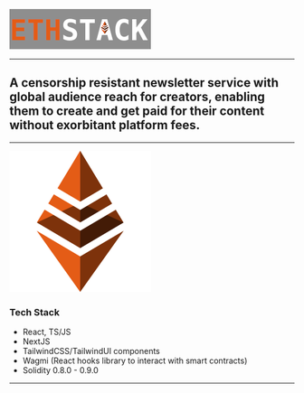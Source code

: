![EthStackFont](./EthStackLogoFont-Small.png)
<hr>

## A censorship resistant newsletter service with global audience reach for creators, enabling them to create and get paid for their content without exorbitant platform fees.

<hr>

![ethstacklogo](./EthStackLogo-Small.png) 

### Tech Stack
- React, TS/JS
- NextJS
- TailwindCSS/TailwindUI components
- Wagmi (React hooks library to interact with smart contracts)
- Solidity 0.8.0 - 0.9.0

<hr>




